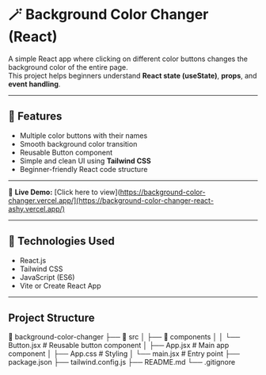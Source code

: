 # 🪄 Background Color Changer (React)

A simple React app where clicking on different color buttons changes the background color of the entire page.  
This project helps beginners understand **React state (useState)**, **props**, and **event handling**.

---

## 🌈 Features
- Multiple color buttons with their names  
- Smooth background color transition  
- Reusable Button component  
- Simple and clean UI using **Tailwind CSS**  
- Beginner-friendly React code structure  

---
🔗 **Live Demo:** [Click here to view](https://background-color-changer.vercel.app/](https://background-color-changer-react-ashy.vercel.app/)

---

## 🧩 Technologies Used
- React.js  
- Tailwind CSS  
- JavaScript (ES6)  
- Vite or Create React App  

---

## Project Structure ##
📂 background-color-changer
├── 📁 src
│   ├── 📁 components
│   │   └── Button.jsx        # Reusable button component
│   ├── App.jsx               # Main app component
│   ├── App.css               # Styling
│   └── main.jsx              # Entry point
├── package.json
├── tailwind.config.js
├── README.md
└── .gitignore


